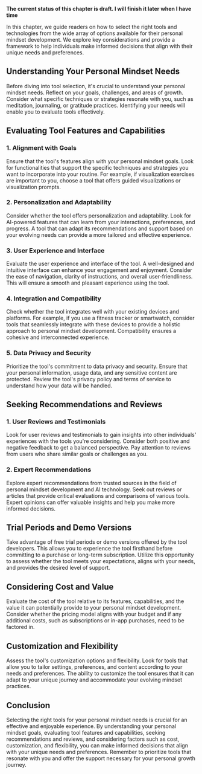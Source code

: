**The current status of this chapter is draft. I will finish it later when I have time**

In this chapter, we guide readers on how to select the right tools and technologies from the wide array of options available for their personal mindset development. We explore key considerations and provide a framework to help individuals make informed decisions that align with their unique needs and preferences.

Understanding Your Personal Mindset Needs
-----------------------------------------

Before diving into tool selection, it's crucial to understand your personal mindset needs. Reflect on your goals, challenges, and areas of growth. Consider what specific techniques or strategies resonate with you, such as meditation, journaling, or gratitude practices. Identifying your needs will enable you to evaluate tools effectively.

Evaluating Tool Features and Capabilities
-----------------------------------------

### 1. Alignment with Goals

Ensure that the tool's features align with your personal mindset goals. Look for functionalities that support the specific techniques and strategies you want to incorporate into your routine. For example, if visualization exercises are important to you, choose a tool that offers guided visualizations or visualization prompts.

### 2. Personalization and Adaptability

Consider whether the tool offers personalization and adaptability. Look for AI-powered features that can learn from your interactions, preferences, and progress. A tool that can adapt its recommendations and support based on your evolving needs can provide a more tailored and effective experience.

### 3. User Experience and Interface

Evaluate the user experience and interface of the tool. A well-designed and intuitive interface can enhance your engagement and enjoyment. Consider the ease of navigation, clarity of instructions, and overall user-friendliness. This will ensure a smooth and pleasant experience using the tool.

### 4. Integration and Compatibility

Check whether the tool integrates well with your existing devices and platforms. For example, if you use a fitness tracker or smartwatch, consider tools that seamlessly integrate with these devices to provide a holistic approach to personal mindset development. Compatibility ensures a cohesive and interconnected experience.

### 5. Data Privacy and Security

Prioritize the tool's commitment to data privacy and security. Ensure that your personal information, usage data, and any sensitive content are protected. Review the tool's privacy policy and terms of service to understand how your data will be handled.

Seeking Recommendations and Reviews
-----------------------------------

### 1. User Reviews and Testimonials

Look for user reviews and testimonials to gain insights into other individuals' experiences with the tools you're considering. Consider both positive and negative feedback to get a balanced perspective. Pay attention to reviews from users who share similar goals or challenges as you.

### 2. Expert Recommendations

Explore expert recommendations from trusted sources in the field of personal mindset development and AI technology. Seek out reviews or articles that provide critical evaluations and comparisons of various tools. Expert opinions can offer valuable insights and help you make more informed decisions.

Trial Periods and Demo Versions
-------------------------------

Take advantage of free trial periods or demo versions offered by the tool developers. This allows you to experience the tool firsthand before committing to a purchase or long-term subscription. Utilize this opportunity to assess whether the tool meets your expectations, aligns with your needs, and provides the desired level of support.

Considering Cost and Value
--------------------------

Evaluate the cost of the tool relative to its features, capabilities, and the value it can potentially provide to your personal mindset development. Consider whether the pricing model aligns with your budget and if any additional costs, such as subscriptions or in-app purchases, need to be factored in.

Customization and Flexibility
-----------------------------

Assess the tool's customization options and flexibility. Look for tools that allow you to tailor settings, preferences, and content according to your needs and preferences. The ability to customize the tool ensures that it can adapt to your unique journey and accommodate your evolving mindset practices.

Conclusion
----------

Selecting the right tools for your personal mindset needs is crucial for an effective and enjoyable experience. By understanding your personal mindset goals, evaluating tool features and capabilities, seeking recommendations and reviews, and considering factors such as cost, customization, and flexibility, you can make informed decisions that align with your unique needs and preferences. Remember to prioritize tools that resonate with you and offer the support necessary for your personal growth journey.
